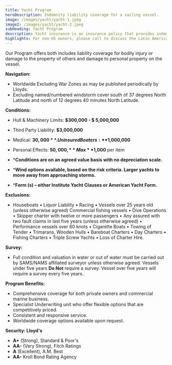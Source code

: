 ```yaml
---
title: Yacht Program
heroDescription: Indemnity liability coverage for a sailing vessel.
image: /images/yacht/yacht-1.jpeg
image2: /images/yacht/yacht-2.jpeg
subHeading: Yacht Program
description: Yacht insurance is an insurance policy that provides indemnity liability coverage for a sailing vessel. It includes liability coverage for bodily injury or damage to the property of others and damage to personal property on the vessel.
highlights: For non-US owners, please call to discuss the Latin America, Caribbean & Europa program.
---
```


<!-- Markdown generator - https://jaspervdj.be/lorem-markdownum/ -->

Our Program offers both includes liability coverage for bodily injury or damage to the property of others and damage to personal property on the vessel.

**Navigation:**
- Worldwide Excluding War Zones as may be published periodically by Lloyds.
- Excluding named/numbered windstorm cover south of 37 degrees North Latitude and north of 12 degrees 40 minutes North Latitude.

**Conditions:**
- Hull & Machinery Limits: **$300,000 - $ 5,000,000**
- Third Party Liability: **$3,000,000**
- Medical: **$30,000**. Uninsured Boaters: **$1,000,000**
- Personal Effects: **$50,000,**  Max **$1,000** per item

- ***Conditions are on an agreed value basis with no depreciation scale.**
- ***Wind options available, based on the risk criteria.  Larger yachts to move away from approaching storms.**
- ***Form (s) – either Institute Yacht Clauses or American Yacht Form.**

**Exclusions:**
- Houseboats • Liquor Liability • Racing • Vessels over 25 years old (unless otherwise agreed) Commercial fishing vessels • Dive Operations • Skipper charter with twelve or more passengers • Any assured with two fault claims in last five years (unless otherwise agreed) • Performance vessels over 60 knots • Cigarette Boats • Towing of Tender • Trimarans, Wooden Hulls • Bareboat Charters • Day Charters • Fishing Charters • Triple Screw Yachts • Loss of Charter Hire.

**Survey:**
- Full condition and valuation in water or out of water must be carried out by SAMS/NAMS affiliated surveyor unless otherwise agreed. Vessels under five years **Do Not** require a survey. Vessel over five years will require a survey every five years.

**Program Benefits:**
- Comprehensive coverage for both private owners and commercial marine business.
- Specialist Underwriting unit who offer flexible options that are competitively priced.
- Consistent and responsive service.
- Worldwide coverage options available upon request.

**Security: Lloyd's**

- **A+** (Strong), Standard & Poor's
- **AA-** (Very Strong), Fitch Ratings
- **A** (Excellent), A.M. Best
- **AA-** Kroll Bond Rating Agency

